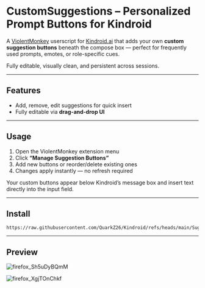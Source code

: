 # CustomSuggestions – Personalized Prompt Buttons for Kindroid

A [ViolentMonkey](https://violentmonkey.github.io/) userscript for [Kindroid.ai](https://kindroid.ai/) that adds your own **custom suggestion buttons** beneath the compose box — perfect for frequently used prompts, emotes, or role-specific cues.

Fully editable, visually clean, and persistent across sessions.

---

## Features

- Add, remove, edit suggestions for quick insert
- Fully editable via **drag-and-drop UI**


---

## Usage

1. Open the ViolentMonkey extension menu
2. Click **“Manage Suggestion Buttons”**
3. Add new buttons or reorder/delete existing ones
4. Changes apply instantly — no refresh required

Your custom buttons appear below Kindroid’s message box and insert text directly into the input field.

---

## Install

```text
https://raw.githubusercontent.com/QuarkZ26/Kindroid/refs/heads/main/Suggestions%20Customizer/SuggestionsCustomizer.js
```

---
## Preview

![firefox_Sh5uDyBQmM](https://github.com/user-attachments/assets/e6c64625-6c25-4ed4-8465-75c15757d54b)

![firefox_XgjTOnChkf](https://github.com/user-attachments/assets/7e1d349c-5942-46ef-9863-42665a6e0984)

